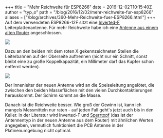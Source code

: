+++
title = "Mehr Reichweite für ESP8266"
date = 2016-12-02T10:15:40Z
author = "typ_o"
path = "/blog/2016/12/02/mehr-reichweite-fur-esp8266"
aliases = ["/blog/archives/360-Mehr-Reichweite-fuer-ESP8266.html"]
+++
Auf dem verwendeten ESP8266-12F sitzt eine
[Inverted-F](https://www.antenna-theory.com/antennas/aperture/ifa.php)
Leiterplattenantenne. Für mehr Reichweite habe ich eine [Antenne aus
einem alten Router](/media/antenne.JPG)
angeschlossen.

[![](/media/modification.serendipityThumb.jpg)](/media/modification.jpg)

Dazu an den beiden mit dem roten X gekennzeichneten Stellen die
Leiterbahnen auf der Oberseite auftrennen (nicht nur ein Schnitt, sonst
bleibt eine zu große Koppelkapazität, ein Millimeter darf das Kupfer
schon entfernt werden).

[![](/media/anloet.serendipityThumb.JPG)](/media/anloet.JPG)

Der Innenleiter der neuen Antenne wird an die Speiseleitung angelötet,
die zwischen den beiden Masseflächen mit den vielen Durchkontaktierungen
herauskommt. Der Schirm kommt an die Masse.

Danach ist die Reichweite besser. Wie groß der Gewinn ist, kann ich
mangels Messmitteln nur raten - auf jeden Fall geht's jetzt auch bis in
den Keller. In der Literatur wird Inverted-F und
[Sperrtopf](https://www.dl2bcm.de/down/Koaxant.pdf) (das ist der
Antennentyp in der neuen Antenne aus dem Router) mit ähnlichen Werten
angegeben, vermutlich funktioniert die PCB Antenne in der
Platinenumgebung nicht optimal.
